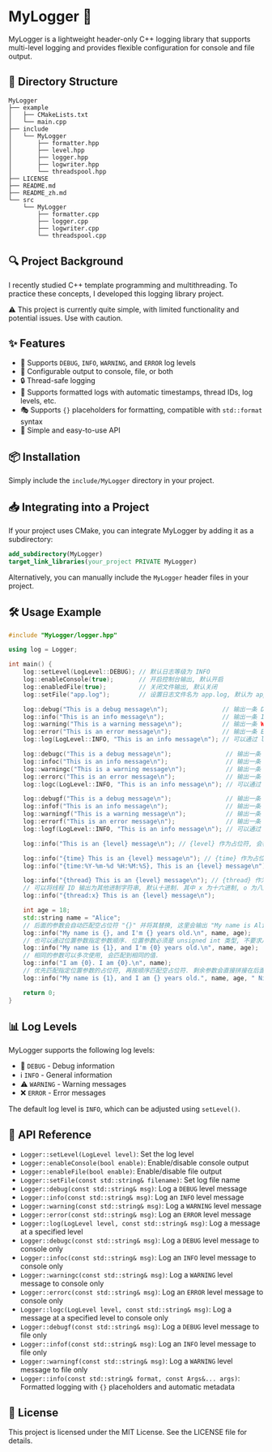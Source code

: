 
# MyLogger 🚀

MyLogger is a lightweight header-only C++ logging library that supports multi-level logging and provides flexible configuration for console and file output.

## 📂 Directory Structure

```
MyLogger
├── example
│   ├── CMakeLists.txt
│   └── main.cpp
├── include
│   └── MyLogger
│       ├── formatter.hpp
│       ├── level.hpp
│       ├── logger.hpp
│       ├── logwriter.hpp
│       └── threadspool.hpp
├── LICENSE
├── README.md
├── README_zh.md
└── src
    └── MyLogger
        ├── formatter.cpp
        ├── logger.cpp
        ├── logwriter.cpp
        └── threadspool.cpp
```

## 🔍 Project Background

I recently studied C++ template programming and multithreading. To practice these concepts, I developed this logging library project.

⚠️ This project is currently quite simple, with limited functionality and potential issues. Use with caution.

## ✨ Features
- 📌 Supports `DEBUG`, `INFO`, `WARNING`, and `ERROR` log levels
- 📁 Configurable output to console, file, or both
- 🔒 Thread-safe logging
- 📝 Supports formatted logs with automatic timestamps, thread IDs, log levels, etc.
- 🎭 Supports `{}` placeholders for formatting, compatible with `std::format` syntax
- 🚀 Simple and easy-to-use API

## 📦 Installation

Simply include the `include/MyLogger` directory in your project.

## 📥 Integrating into a Project

If your project uses CMake, you can integrate MyLogger by adding it as a subdirectory:

```cmake
add_subdirectory(MyLogger)
target_link_libraries(your_project PRIVATE MyLogger)
```

Alternatively, you can manually include the `MyLogger` header files in your project.

## 🛠 Usage Example

```cpp
#include "MyLogger/logger.hpp"

using log = Logger;

int main() {
    log::setLevel(LogLevel::DEBUG); // 默认日志等级为 INFO
    log::enableConsole(true);       // 开启控制台输出, 默认开启
    log::enabledFile(true);         // 关闭文件输出, 默认关闭
    log::setFile("app.log");        // 设置日志文件名为 app.log, 默认为 app.log

    log::debug("This is a debug message\n");               // 输出一条 DEBUG 级别日志
    log::info("This is an info message\n");                // 输出一条 INFO 级别日志
    log::warning("This is a warning message\n");           // 输出一条 WARNING 级别日志
    log::error("This is an error message\n");              // 输出一条 ERROR 级别日志
    log::log(LogLevel::INFO, "This is an info message\n"); // 可以通过 log() 函数输出日志，效果和前面的完全一致

    log::debugc("This is a debug message\n");               // 输出一条 DEBUG 级别日志, 仅输出到控制台.
    log::infoc("This is an info message\n");                // 输出一条 INFO 级别日志, 仅输出到控制台.
    log::warningc("This is a warning message\n");           // 输出一条 WARNING 级别日志, 仅输出到控制台.
    log::errorc("This is an error message\n");              // 输出一条 ERROR 级别日志, 仅输出到控制台.
    log::logc(LogLevel::INFO, "This is an info message\n"); // 可以通过 logc() 函数输出日志, 仅输出到控制台.

    log::debugf("This is a debug message\n");               // 输出一条 DEBUG 级别日志, 仅输出到文件.
    log::infof("This is an info message\n");                // 输出一条 INFO 级别日志, 仅输出到文件.
    log::warningf("This is a warning message\n");           // 输出一条 WARNING 级别日志, 仅输出到文件.
    log::errorf("This is an error message\n");              // 输出一条 ERROR 级别日志, 仅输出到文件.
    log::logf(LogLevel::INFO, "This is an info message\n"); // 可以通过 logf() 函数输出日志, 仅输出到文件.

    log::info("This is an {level} message\n"); // {level} 作为占位符, 会被替换为实际的日志等级, 这里会被替换为 INFO

    log::info("{time} This is an {level} message\n"); // {time} 作为占位符, 会被替换为当前时间, 这里会输出当前时间
    log::info("{time:%Y-%m-%d %H:%M:%S}, This is an {level} message\n"); // 当前时间的输出格式可以自定义, 这是默认的格式

    log::info("{thread} This is an {level} message\n"); // {thread} 作为占位符, 会被替换为当前线程 ID, 这里会输出当前线程 ID
    // 可以将线程 ID 输出为其他进制字符串, 默认十进制. 其中 x 为十六进制, o 为八进制, b 为二进制, d 为十进制. 大小写均可.
    log::info("{thread:x} This is an {level} message\n");

    int age = 18;
    std::string name = "Alice";
    // 后面的参数会自动匹配空占位符 "{}" 并将其替换, 这里会输出 "My name is Alice, and I'm 18 years old."
    log::info("My name is {}, and I'm {} years old.\n", name, age);
    // 也可以通过位置参数指定参数顺序. 位置参数必须是 unsigned int 类型, 不要求从 0 开始, 不要求连续, 会按照升序匹配.
    log::info("My name is {1}, and I'm {0} years old.\n", name, age);
    // 相同的参数可以多次使用, 会匹配到相同的值.
    log::info("I am {0}. I am {0}.\n", name);
    // 优先匹配指定位置参数的占位符, 再按顺序匹配空占位符. 剩余参数会直接拼接在后面. 若参数数量不够, 则会报错.
    log::info("My name is {1}, and I am {} years old.", name, age, " Nice to meet you.\n");

    return 0;
}
```

## 📊 Log Levels

MyLogger supports the following log levels:

- 🐛 `DEBUG`   - Debug information
- ℹ️  `INFO`    - General information
- ⚠️  `WARNING` - Warning messages
- ❌ `ERROR`   - Error messages

The default log level is `INFO`, which can be adjusted using `setLevel()`.

## 🔧 API Reference

- `Logger::setLevel(LogLevel level)`: Set the log level
- `Logger::enableConsole(bool enable)`: Enable/disable console output
- `Logger::enableFile(bool enable)`: Enable/disable file output
- `Logger::setFile(const std::string& filename)`: Set log file name
- `Logger::debug(const std::string& msg)`: Log a `DEBUG` level message
- `Logger::info(const std::string& msg)`: Log an `INFO` level message
- `Logger::warning(const std::string& msg)`: Log a `WARNING` level message
- `Logger::error(const std::string& msg)`: Log an `ERROR` level message
- `Logger::log(LogLevel level, const std::string& msg)`: Log a message at a specified level
- `Logger::debugc(const std::string& msg)`: Log a `DEBUG` level message to console only
- `Logger::infoc(const std::string& msg)`: Log an `INFO` level message to console only
- `Logger::warningc(const std::string& msg)`: Log a `WARNING` level message to console only
- `Logger::errorc(const std::string& msg)`: Log an `ERROR` level message to console only
- `Logger::logc(LogLevel level, const std::string& msg)`: Log a message at a specified level to console only
- `Logger::debugf(const std::string& msg)`: Log a `DEBUG` level message to file only
- `Logger::infof(const std::string& msg)`: Log an `INFO` level message to file only
- `Logger::warningf(const std::string& msg)`: Log a `WARNING` level message to file only
- `Logger::info(const std::string& format, const Args&... args)`: Formatted logging with `{}` placeholders and automatic metadata

## 📜 License

This project is licensed under the MIT License. See the LICENSE file for details.


